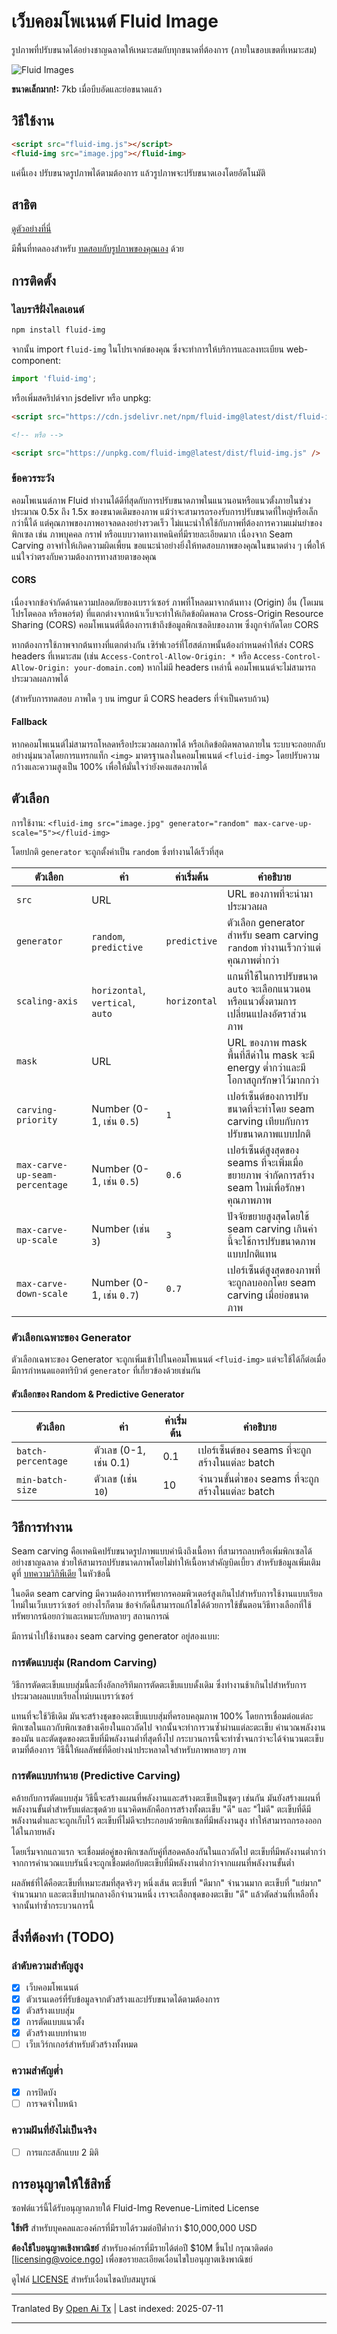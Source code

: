 # เว็บคอมโพเนนต์ Fluid Image

รูปภาพที่ปรับขนาดได้อย่างชาญฉลาดให้เหมาะสมกับทุกขนาดที่ต้องการ (ภายในขอบเขตที่เหมาะสม)

![Fluid Images](https://raw.githubusercontent.com/VoiceNGO/fluid-img/refs/heads/main/resources/images/responsive-images.jpg)

**ขนาดเล็กมาก!:** 7kb เมื่อบีบอัดและย่อขนาดแล้ว

## วิธีใช้งาน

```html
<script src="fluid-img.js"></script>
<fluid-img src="image.jpg"></fluid-img>
```

แค่นี้เอง ปรับขนาดรูปภาพได้ตามต้องการ แล้วรูปภาพจะปรับขนาดเองโดยอัตโนมัติ

## สาธิต

[ดูตัวอย่างที่นี่](https://voicengo.github.io/fluid-img/public/fluid-demo.html)

มีพื้นที่ทดลองสำหรับ [ทดสอบกับรูปภาพของคุณเอง](https://voicengo.github.io/fluid-img/public) ด้วย
## การติดตั้ง

### ไลบรารีฝั่งไคลเอนต์

```sh
npm install fluid-img
```

จากนั้น import `fluid-img` ในโปรเจกต์ของคุณ ซึ่งจะทำการให้บริการและลงทะเบียน web-component:

```ts
import 'fluid-img';
```

หรือเพิ่มสคริปต์จาก jsdelivr หรือ unpkg:

```html
<script src="https://cdn.jsdelivr.net/npm/fluid-img@latest/dist/fluid-img.js" />

<!-- หรือ -->

<script src="https://unpkg.com/fluid-img@latest/dist/fluid-img.js" />
```
### ข้อควรระวัง

คอมโพเนนต์ภาพ Fluid ทำงานได้ดีที่สุดกับการปรับขนาดภาพในแนวนอนหรือแนวตั้งภายในช่วงประมาณ 0.5x ถึง 1.5x ของขนาดเดิมของภาพ แม้ว่าจะสามารถรองรับการปรับขนาดที่ใหญ่หรือเล็กกว่านี้ได้ แต่คุณภาพของภาพอาจลดลงอย่างรวดเร็ว ไม่แนะนำให้ใช้กับภาพที่ต้องการความแม่นยำของพิกเซล เช่น ภาพบุคคล กราฟ หรือแบบวาดทางเทคนิคที่มีรายละเอียดมาก เนื่องจาก Seam Carving อาจทำให้เกิดความผิดเพี้ยน ขอแนะนำอย่างยิ่งให้ทดสอบภาพของคุณในขนาดต่าง ๆ เพื่อให้แน่ใจว่าตรงกับความต้องการทางสายตาของคุณ

#### CORS

เนื่องจากข้อจำกัดด้านความปลอดภัยของเบราว์เซอร์ ภาพที่โหลดมาจากต้นทาง (Origin) อื่น (โดเมน โปรโตคอล หรือพอร์ต) ที่แตกต่างจากหน้าเว็บจะทำให้เกิดข้อผิดพลาด Cross-Origin Resource Sharing (CORS) คอมโพเนนต์นี้ต้องการเข้าถึงข้อมูลพิกเซลดิบของภาพ ซึ่งถูกจำกัดโดย CORS

หากต้องการใช้ภาพจากต้นทางที่แตกต่างกัน เซิร์ฟเวอร์ที่โฮสต์ภาพนั้นต้องกำหนดค่าให้ส่ง CORS headers ที่เหมาะสม (เช่น `Access-Control-Allow-Origin: *` หรือ `Access-Control-Allow-Origin: your-domain.com`) หากไม่มี headers เหล่านี้ คอมโพเนนต์จะไม่สามารถประมวลผลภาพได้

(สำหรับการทดสอบ ภาพใด ๆ บน imgur มี CORS headers ที่จำเป็นครบถ้วน)

#### Fallback

หากคอมโพเนนต์ไม่สามารถโหลดหรือประมวลผลภาพได้ หรือเกิดข้อผิดพลาดภายใน ระบบจะถอยกลับอย่างนุ่มนวลโดยการแทรกแท็ก `<img>` มาตรฐานลงในคอมโพเนนต์ `<fluid-img>` โดยปรับความกว้างและความสูงเป็น 100% เพื่อให้มั่นใจว่ายังคงแสดงภาพได้

## ตัวเลือก

การใช้งาน: `<fluid-img src="image.jpg" generator="random" max-carve-up-scale="5"></fluid-img>`

โดยปกติ `generator` จะถูกตั้งค่าเป็น `random` ซึ่งทำงานได้เร็วที่สุด

| ตัวเลือก                        | ค่า                               | ค่าเริ่มต้น   | คำอธิบาย                                                                                                                     |
| ------------------------------ | -------------------------------- | ------------ | ---------------------------------------------------------------------------------------------------------------------------- |
| `src`                          | URL                              |              | URL ของภาพที่จะนำมาประมวลผล                                                                                                 |
| `generator`                    | `random`, `predictive`           | `predictive` | ตัวเลือก generator สำหรับ seam carving `random` ทำงานเร็วกว่าแต่คุณภาพต่ำกว่า                                              |
| `scaling-axis`                 | `horizontal`, `vertical`, `auto` | `horizontal` | แกนที่ใช้ในการปรับขนาด `auto` จะเลือกแนวนอนหรือแนวตั้งตามการเปลี่ยนแปลงอัตราส่วนภาพ                                      |
| `mask`                         | URL                              |              | URL ของภาพ mask พื้นที่สีดำใน mask จะมี energy ต่ำกว่าและมีโอกาสถูกรักษาไว้มากกว่า                                         |
| `carving-priority`             | Number (0-1, เช่น `0.5`)         | `1`          | เปอร์เซ็นต์ของการปรับขนาดที่จะทำโดย seam carving เทียบกับการปรับขนาดภาพแบบปกติ                                            |
| `max-carve-up-seam-percentage` | Number (0-1, เช่น `0.5`)         | `0.6`        | เปอร์เซ็นต์สูงสุดของ seams ที่จะเพิ่มเมื่อขยายภาพ จำกัดการสร้าง seam ใหม่เพื่อรักษาคุณภาพภาพ                              |
| `max-carve-up-scale`           | Number (เช่น `3`)                | `3`          | ปัจจัยขยายสูงสุดโดยใช้ seam carving เกินค่านี้จะใช้การปรับขนาดภาพแบบปกติแทน                                              |
| `max-carve-down-scale`         | Number (0-1, เช่น `0.7`)         | `0.7`        | เปอร์เซ็นต์สูงสุดของภาพที่จะถูกลบออกโดย seam carving เมื่อย่อขนาดภาพ                                                       |
### ตัวเลือกเฉพาะของ Generator

ตัวเลือกเฉพาะของ Generator จะถูกเพิ่มเข้าไปในคอมโพเนนต์ `<fluid-img>` แต่จะใช้ได้ก็ต่อเมื่อมีการกำหนดแอตทริบิวต์
`generator` ที่เกี่ยวข้องด้วยเช่นกัน

#### ตัวเลือกของ Random & Predictive Generator

| ตัวเลือก               | ค่า                         | ค่าเริ่มต้น | คำอธิบาย                                           |
| ---------------------- | -------------------------- | ----------- | -------------------------------------------------- |
| `batch-percentage`     | ตัวเลข (0-1, เช่น 0.1)     | 0.1         | เปอร์เซ็นต์ของ seams ที่จะถูกสร้างในแต่ละ batch    |
| `min-batch-size`       | ตัวเลข (เช่น `10`)         | 10          | จำนวนขั้นต่ำของ seams ที่จะถูกสร้างในแต่ละ batch   |

## วิธีการทำงาน

Seam carving คือเทคนิคปรับขนาดรูปภาพแบบคำนึงถึงเนื้อหา ที่สามารถลบหรือเพิ่มพิกเซลได้อย่างชาญฉลาด ช่วยให้สามารถปรับขนาดภาพโดยไม่ทำให้เนื้อหาสำคัญบิดเบี้ยว สำหรับข้อมูลเพิ่มเติม ดูที่ [บทความวิกิพีเดีย](https://en.wikipedia.org/wiki/Seam_carving) ในหัวข้อนี้

ในอดีต seam carving มีความต้องการทรัพยากรคอมพิวเตอร์สูงเกินไปสำหรับการใช้งานแบบเรียลไทม์ในเว็บเบราว์เซอร์ อย่างไรก็ตาม ข้อจำกัดนี้สามารถแก้ไขได้ด้วยการใช้ขั้นตอนวิธีทางเลือกที่ใช้ทรัพยากรน้อยกว่าและเหมาะกับหลายๆ สถานการณ์

มีการนำไปใช้งานของ seam carving generator อยู่สองแบบ:
### การตัดแบบสุ่ม (Random Carving)

วิธีการตัดตะเข็บแบบสุ่มนี้ละทิ้งอัลกอริทึมการตัดตะเข็บแบบดั้งเดิม ซึ่งทำงานช้าเกินไปสำหรับการประมวลผลแบบเรียลไทม์บนเบราว์เซอร์

แทนที่จะใช้วิธีเดิม มันจะสร้างชุดของตะเข็บแบบสุ่มที่ครอบคลุมภาพ 100% โดยการเชื่อมต่อแต่ละพิกเซลในแถวกับพิกเซลข้างเคียงในแถวถัดไป จากนั้นจะทำการวนซ้ำผ่านแต่ละตะเข็บ คำนวณพลังงานของมัน และตัดชุดของตะเข็บที่มีพลังงานต่ำที่สุดทิ้งไป กระบวนการนี้จะทำซ้ำจนกว่าจะได้จำนวนตะเข็บตามที่ต้องการ วิธีนี้ให้ผลลัพธ์ที่ดีอย่างน่าประหลาดใจสำหรับภาพหลายๆ ภาพ

### การตัดแบบทำนาย (Predictive Carving)

คล้ายกับการตัดแบบสุ่ม วิธีนี้จะสร้างแผนที่พลังงานและสร้างตะเข็บเป็นชุดๆ เช่นกัน มันยังสร้างแผนที่พลังงานขั้นต่ำสำหรับแต่ละชุดด้วย แนวคิดหลักคือการสร้างทั้งตะเข็บ "ดี" และ "ไม่ดี" ตะเข็บที่ดีมีพลังงานต่ำและจะถูกเก็บไว้ ตะเข็บที่ไม่ดีจะประกอบด้วยพิกเซลที่มีพลังงานสูง ทำให้สามารถกรองออกได้ในภายหลัง

โดยเริ่มจากแถวแรก จะเชื่อมต่อคู่ของพิกเซลกับคู่ที่สอดคล้องกันในแถวถัดไป ตะเข็บที่มีพลังงานต่ำกว่าจากการคำนวณแบบรันนิ่งจะถูกเชื่อมต่อกับตะเข็บที่มีพลังงานต่ำกว่าจากแผนที่พลังงานขั้นต่ำ

ผลลัพธ์ที่ได้คือตะเข็บที่เหมาะสมที่สุดจริงๆ หนึ่งเส้น ตะเข็บที่ "ดีมาก" จำนวนมาก ตะเข็บที่ "แย่มาก" จำนวนมาก และตะเข็บปานกลางอีกจำนวนหนึ่ง เราจะเลือกชุดของตะเข็บ "ดี" แล้วตัดส่วนที่เหลือทิ้ง จากนั้นทำซ้ำกระบวนการนี้

##

## สิ่งที่ต้องทำ (TODO)

### ลำดับความสำคัญสูง

- [x] เว็บคอมโพเนนต์
- [x] ตัวเรนเดอร์ที่รับข้อมูลจากตัวสร้างและปรับขนาดได้ตามต้องการ
- [x] ตัวสร้างแบบสุ่ม
- [x] การตัดแบบแนวตั้ง
- [x] ตัวสร้างแบบทำนาย
- [ ] เว็บเวิร์กเกอร์สำหรับตัวสร้างทั้งหมด
### ความสำคัญต่ำ

- [x] การปิดบัง
- [ ] การจดจำใบหน้า

### ความฝันที่ยังไม่เป็นจริง

- [ ] การแกะสลักแบบ 2 มิติ

## การอนุญาตให้ใช้สิทธิ์

ซอฟต์แวร์นี้ได้รับอนุญาตภายใต้ Fluid-Img Revenue-Limited License

**ใช้ฟรี** สำหรับบุคคลและองค์กรที่มีรายได้รวมต่อปีต่ำกว่า $10,000,000 USD

**ต้องใช้ใบอนุญาตเชิงพาณิชย์** สำหรับองค์กรที่มีรายได้ต่อปี $10M ขึ้นไป กรุณาติดต่อ [licensing@voice.ngo] เพื่อขอรายละเอียดเงื่อนไขใบอนุญาตเชิงพาณิชย์

ดูไฟล์ [LICENSE](./LICENSE) สำหรับเงื่อนไขฉบับสมบูรณ์

---

Tranlated By [Open Ai Tx](https://github.com/OpenAiTx/OpenAiTx) | Last indexed: 2025-07-11

---